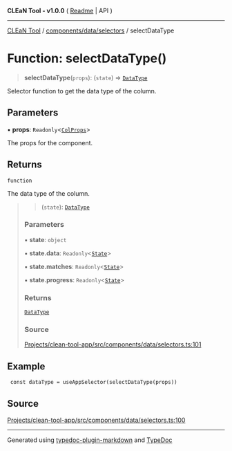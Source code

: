 **CLEaN Tool - v1.0.0** ( [Readme](../../../../README.md) \| API )

***

[CLEaN Tool](../../../../modules.md) / [components/data/selectors](../README.md) / selectDataType

# Function: selectDataType()

> **selectDataType**(`props`): (`state`) => [`DataType`](../../../../reducers/matches/type-aliases/DataType.md)

Selector function to get the data type of the column.

## Parameters

▪ **props**: `Readonly`\<[`ColProps`](../private/interfaces/ColProps.md)\>

The props for the component.

## Returns

`function`

The data type of the column.

> > (`state`): [`DataType`](../../../../reducers/matches/type-aliases/DataType.md)
>
> ### Parameters
>
> ▪ **state**: `object`
>
> ▪ **state.data**: `Readonly`\<[`State`](../../../../reducers/data/interfaces/State.md)\>
>
> ▪ **state.matches**: `Readonly`\<[`State`](../../../../selectors/progress/private/interfaces/State.md)\>
>
> ▪ **state.progress**: `Readonly`\<[`State`](../../../../selectors/progress/private/interfaces/State.md)\>
>
> ### Returns
>
> [`DataType`](../../../../reducers/matches/type-aliases/DataType.md)
>
> ### Source
>
> [Projects/clean-tool-app/src/components/data/selectors.ts:101](https://github.com/yuckyh/clean-tool-app/)
>

## Example

```tsx
 const dataType = useAppSelector(selectDataType(props))
```

## Source

[Projects/clean-tool-app/src/components/data/selectors.ts:100](https://github.com/yuckyh/clean-tool-app/)

***

Generated using [typedoc-plugin-markdown](https://www.npmjs.com/package/typedoc-plugin-markdown) and [TypeDoc](https://typedoc.org/)
